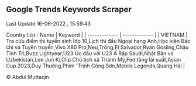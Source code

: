 

## Google Trends Keywords Scraper 
 
Last Update 16-06-2022 , 15:59:43

Country List :
 Name  | Keyword |
| ------------- | ------------- |
| VIETNAM | Tra cứu điểm thi tuyển sinh lớp 10,Lịch thi đấu Ngoại hạng Anh,Học viện Báo chí và Tuyên truyền,Vivo X80 Pro,Neu,Trống,El Salvador,Ryan Gosling,Châu Tinh Trì,Buzz Lightyear,U23 Úc đấu với U23 Ả Rập Saudi,Nhật Bản vs Uzbekistan,Lee Jun Ki,Clip Chủ tịch xã Thành Mỹ,Fed tăng lãi suất,Asian Cup 2023,Duy Thường,Phim 'Trịnh Công Sơn,Mobile Legends,Quang Hải |



© Abdul Muttaqin 

